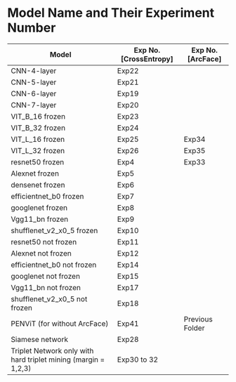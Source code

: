 # Model Name and Their Experiment Number
| Model                      | Exp No. [CrossEntropy] | Exp No. [ArcFace] |
|----------------------------|-----------------------|------------------|
| CNN-4-layer                | Exp22                 |                  |
| CNN-5-layer                | Exp21                 |                  |
| CNN-6-layer                | Exp19                 |                  |
| CNN-7-layer                | Exp20                 |                  |
| VIT_B_16 frozen            | Exp23                 |                  |
| VIT_B_32 frozen            | Exp24                 |                  |
| VIT_L_16 frozen            | Exp25                 | Exp34            |
| VIT_L_32 frozen            | Exp26                 | Exp35            |
| resnet50 frozen            | Exp4                  | Exp33            |
| Alexnet frozen             | Exp5                  |                  |
| densenet frozen            | Exp6                  |                  |
| efficientnet_b0 frozen     | Exp7                  |                  |
| googlenet frozen           | Exp8                  |                  |
| Vgg11_bn frozen            | Exp9                  |                  |
| shufflenet_v2_x0_5 frozen  | Exp10                 |                  |
| resnet50 not frozen        | Exp11                 |                  |
| Alexnet not frozen         | Exp12                 |                  |
| efficientnet_b0 not frozen | Exp14                 |                  |
| googlenet not frozen       | Exp15                 |                  |
| Vgg11_bn not frozen        | Exp17                 |                  |
| shufflenet_v2_x0_5 not frozen | Exp18               |                  |
| PENViT (for without ArcFace) | Exp41               | Previous Folder |
| Siamese network            | Exp28                 |                  |
| Triplet Network only with hard triplet mining (margin = 1,2,3) | Exp30 to 32 |                  |
